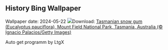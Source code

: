 ## History Bing Wallpaper
Wallpaper date: 2024-05-22
![](https://www.bing.com/th?id=OHR.SnowGumTasmania_EN-GB6373845319_UHD.jpg&w=1000)Download: [Tasmanian snow gum (Eucalyptus pauciflora), Mount Field National Park, Tasmania, Australia (© Ignacio Palacios/Getty Images)](https://www.bing.com/th?id=OHR.SnowGumTasmania_EN-GB6373845319_UHD.jpg)

Auto get programm by LtgX

